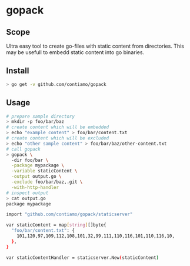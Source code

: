 gopack
======

## Scope

Ultra easy tool to create go-files with static content from directories. This may be usefull to embedd static content into go binaries.

## Install
```bash
> go get -v github.com/contiamo/gopack
```

## Usage
```bash
# prepare sample directory
> mkdir -p foo/bar/baz
# create content which will be embedded
> echo "example content" > foo/bar/content.txt
# create content which will be excluded
> echo "other sample content" > foo/bar/baz/other-content.txt
# call gopack
> gopack \
  -dir foo/bar \
  -package mypackage \
  -variable staticContent \
  -output output.go \
  -exclude foo/bar/baz,.git \
  -with-http-handler
# inspect output
> cat output.go
package mypackage

import "github.com/contiamo/gopack/staticserver"

var staticContent = map[string][]byte{
  "foo/bar/content.txt": {
    101,120,97,109,112,108,101,32,99,111,110,116,101,110,116,10,
  },
}

var staticContentHandler = staticserver.New(staticContent)
```
